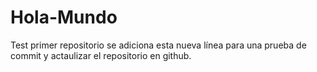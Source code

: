 # Hola-Mundo
Test primer repositorio
se adiciona esta nueva línea para una prueba de commit y actaulizar el repositorio en github.
